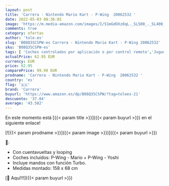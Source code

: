 ```yaml
---
layout: post
title: 'Carrera - Nintendo Mario Kart - P-Wing  20062532 '
date: 2022-05-03 08:36:02
image: 'https://m.media-amazon.com/images/I/51mGdOXz8qL._SL500_._SL400_.jpg'
comments: true
category: ofertas
author: 'tole.es'
slug: 'B08Q3SCSPW-es Carrera - Nintendo Mario Kart - P-Wing 20062532'
sku: 'B08Q3SCSPW-es'
tags: [ 'Coches controlados por aplicación o por control remoto','Juguetes','Juguetes y juegos','Radiocontrol','Vehículos controlados por aplicación y control remoto','carrera','nintendo','🇪🇸', ]
actualPrice: 62.95 EUR
currency: EUR
price: 62.95
comparePrice: 99.99 EUR
prodname: 'Carrera - Nintendo Mario Kart - P-Wing  20062532 '
country: 'es'
flag: '🇪🇸'
brand: 'Carrera'
buyurl: 'https://www.amazon.es/dp/B08Q3SCSPW/?tag=tolees-21'
descuento: '37.04'
average: '43.582'
---
```


En este momento está [{{< param title >}}]({{< param buyurl >}}) en el siguiente enlace!

[![{{< param prodname >}}]({{< param image >}})]({{< param buyurl >}})

🔎:

- Con cuentavueltas y looping
- Coches incluidos: P-Wing - Mario + P-Wing - Yoshi
- Incluye mandos con función Turbo.
- Medidas montado: 158 x 68 cm

[🛒 Aquí!!!]({{< param buyurl >}})
